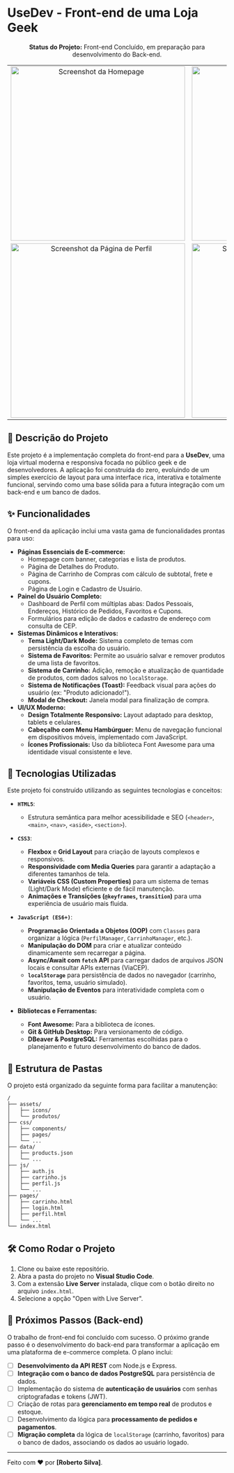 # UseDev - Front-end de uma Loja Geek

<p align="center">
  <strong>Status do Projeto:</strong> Front-end Concluído, em preparação para desenvolvimento do Back-end.
</p>

<!-- SEUS SCREENSHOTS AQUI -->
<!-- Dica: Use uma tabela para organizar as imagens em uma grade 2x2. -->
<table>
  <tr>
    <td align="center"><img src="(https://github.com/robertosilva19/loja_dev/blob/de679a192371913b7d257513c36f81a0dc7a4b80/assets/light_mode.jpeg)" alt="Screenshot da Homepage" width="400"/></td>
    <td align="center"><img src="(https://github.com/robertosilva19/loja_dev/blob/de679a192371913b7d257513c36f81a0dc7a4b80/assets/dark-mode.jpeg)" alt="Screenshot do Dark Mode" width="400"/></td>
  </tr>
  <tr>
    <td align="center"><img src="(https://github.com/robertosilva19/loja_dev/blob/de679a192371913b7d257513c36f81a0dc7a4b80/assets/perfil_cliente.jpeg)" alt="Screenshot da Página de Perfil" width="400"/></td>
    <td align="center"><img src="URL_DA_SUA_IMAGEM_4_AQUI" alt="Screenshot do Carrinho de Compras" width="400"/></td>
  </tr>
</table>

## 📄 Descrição do Projeto

Este projeto é a implementação completa do front-end para a **UseDev**, uma loja virtual moderna e responsiva focada no público geek e de desenvolvedores. A aplicação foi construída do zero, evoluindo de um simples exercício de layout para uma interface rica, interativa e totalmente funcional, servindo como uma base sólida para a futura integração com um back-end e um banco de dados.

## ✨ Funcionalidades

O front-end da aplicação inclui uma vasta gama de funcionalidades prontas para uso:

-   **Páginas Essenciais de E-commerce:**
    -   Homepage com banner, categorias e lista de produtos.
    -   Página de Detalhes do Produto.
    -   Página de Carrinho de Compras com cálculo de subtotal, frete e cupons.
    -   Página de Login e Cadastro de Usuário.
-   **Painel do Usuário Completo:**
    -   Dashboard de Perfil com múltiplas abas: Dados Pessoais, Endereços, Histórico de Pedidos, Favoritos e Cupons.
    -   Formulários para edição de dados e cadastro de endereço com consulta de CEP.
-   **Sistemas Dinâmicos e Interativos:**
    -   **Tema Light/Dark Mode:** Sistema completo de temas com persistência da escolha do usuário.
    -   **Sistema de Favoritos:** Permite ao usuário salvar e remover produtos de uma lista de favoritos.
    -   **Sistema de Carrinho:** Adição, remoção e atualização de quantidade de produtos, com dados salvos no `localStorage`.
    -   **Sistema de Notificações (Toast):** Feedback visual para ações do usuário (ex: "Produto adicionado!").
    -   **Modal de Checkout:** Janela modal para finalização de compra.
-   **UI/UX Moderno:**
    -   **Design Totalmente Responsivo:** Layout adaptado para desktop, tablets e celulares.
    -   **Cabeçalho com Menu Hambúrguer:** Menu de navegação funcional em dispositivos móveis, implementado com JavaScript.
    -   **Ícones Profissionais:** Uso da biblioteca Font Awesome para uma identidade visual consistente e leve.

## 🚀 Tecnologias Utilizadas

Este projeto foi construído utilizando as seguintes tecnologias e conceitos:

-   **`HTML5`**:
    -   Estrutura semântica para melhor acessibilidade e SEO (`<header>`, `<main>`, `<nav>`, `<aside>`, `<section>`).

-   **`CSS3`**:
    -   **Flexbox** e **Grid Layout** para criação de layouts complexos e responsivos.
    -   **Responsividade com Media Queries** para garantir a adaptação a diferentes tamanhos de tela.
    -   **Variáveis CSS (Custom Properties)** para um sistema de temas (Light/Dark Mode) eficiente e de fácil manutenção.
    -   **Animações e Transições (`@keyframes`, `transition`)** para uma experiência de usuário mais fluida.

-   **`JavaScript (ES6+)`**:
    -   **Programação Orientada a Objetos (OOP)** com `Classes` para organizar a lógica (`PerfilManager`, `CarrinhoManager`, etc.).
    -   **Manipulação do DOM** para criar e atualizar conteúdo dinamicamente sem recarregar a página.
    -   **Async/Await com `fetch` API** para carregar dados de arquivos JSON locais e consultar APIs externas (ViaCEP).
    -   **`localStorage`** para persistência de dados no navegador (carrinho, favoritos, tema, usuário simulado).
    -   **Manipulação de Eventos** para interatividade completa com o usuário.

-   **Bibliotecas e Ferramentas:**
    -   **Font Awesome:** Para a biblioteca de ícones.
    -   **Git & GitHub Desktop:** Para versionamento de código.
    -   **DBeaver & PostgreSQL:** Ferramentas escolhidas para o planejamento e futuro desenvolvimento do banco de dados.

## 📁 Estrutura de Pastas

O projeto está organizado da seguinte forma para facilitar a manutenção:

```
/
├── assets/
│   ├── icons/
│   └── produtos/
├── css/
│   ├── components/
│   ├── pages/
│   └── ...
├── data/
│   ├── products.json
│   └── ...
├── js/
│   ├── auth.js
│   ├── carrinho.js
│   ├── perfil.js
│   └── ...
├── pages/
│   ├── carrinho.html
│   ├── login.html
│   ├── perfil.html
│   └── ...
└── index.html
```

## 🛠️ Como Rodar o Projeto

1.  Clone ou baixe este repositório.
2.  Abra a pasta do projeto no **Visual Studio Code**.
3.  Com a extensão **Live Server** instalada, clique com o botão direito no arquivo `index.html`.
4.  Selecione a opção "Open with Live Server".

## 🔮 Próximos Passos (Back-end)

O trabalho de front-end foi concluído com sucesso. O próximo grande passo é o desenvolvimento do back-end para transformar a aplicação em uma plataforma de e-commerce completa. O plano inclui:

-   [ ] **Desenvolvimento da API REST** com Node.js e Express.
-   [ ] **Integração com o banco de dados PostgreSQL** para persistência de dados.
-   [ ] Implementação do sistema de **autenticação de usuários** com senhas criptografadas e tokens (JWT).
-   [ ] Criação de rotas para **gerenciamento em tempo real** de produtos e estoque.
-   [ ] Desenvolvimento da lógica para **processamento de pedidos e pagamentos**.
-   [ ] **Migração completa** da lógica de `localStorage` (carrinho, favoritos) para o banco de dados, associando os dados ao usuário logado.

---
Feito com ❤️ por **[Roberto Silva]**.
